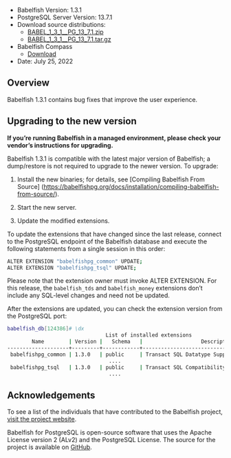 - Babelfish Version: 1.3.1
- PostgreSQL Server Version: 13.7.1
- Download source distributions:
  - [BABEL_1_3_1__PG_13_7.1.zip](https://github.com/babelfish-for-postgresql/babelfish-for-postgresql/releases/download/BABEL_1_3_1__PG_13_7_1/BABEL_1_3_0__PG_13_7.zip)
  - [BABEL_1_3_1__PG_13_7.1.tar.gz](https://github.com/babelfish-for-postgresql/babelfish-for-postgresql/releases/download/BABEL_1_3_1__PG_13_7_1/BABEL_1_3_0__PG_13_7.tar.gz)
- Babelfish Compass
  - [Download](https://github.com/babelfish-for-postgresql/babelfish_compass/releases)
- Date: July 25, 2022

## Overview

Babelfish 1.3.1 contains bug fixes that improve the user experience.


## Upgrading to the new version

**If you’re running Babelfish in a managed environment, please check your vendor’s instructions for upgrading.**

Babelfish 1.3.1 is compatible with the latest major version of Babelfish; a dump/restore is not required to upgrade to the newer version. To upgrade:

1. Install the new binaries; for details, see [Compiling Babelfish From Source] (https://babelfishpg.org/docs/installation/compiling-babelfish-from-source/).

2. Start the new server.

3. Update the modified extensions. 

To update the extensions that have changed since the last release, connect to the PostgreSQL endpoint of the Babelfish database and execute the following statements from a single session in this order:

```bash
ALTER EXTENSION "babelfishpg_common" UPDATE;
ALTER EXTENSION "babelfishpg_tsql" UPDATE;
```

Please note that the extension owner must invoke ALTER EXTENSION. For this release, the `babelfish_tds` and `babelfish_money` extensions don’t include any SQL-level changes and need not be updated.

After the extensions are updated, you can check the extension version from the PostgreSQL port:

```bash
babelfish_db[124386]# \dx
                                List of installed extensions
        Name        | Version |   Schema   |                   Description
--------------------+---------+------------+-------------------------------------------------
 babelfishpg_common | 1.3.0   | public     | Transact SQL Datatype Support
                                 ....
 babelfishpg_tsql   | 1.3.0   | public     | Transact SQL Compatibility
                                 ....
```


## Acknowledgements

To see a list of the individuals that have contributed to the Babelfish project, [visit the project website](https://babelfishpg.org/contributors/).

Babelfish for PostgreSQL is open-source software that uses the Apache License version 2 (ALv2) and the PostgreSQL License. The source for the project is available on [GitHub](https://github.com/babelfish-for-postgresql). 

